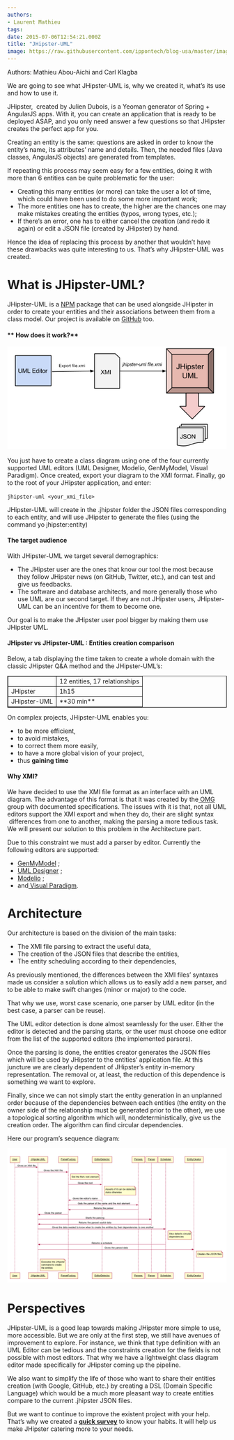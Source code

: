 ```yaml
---
authors:
- Laurent Mathieu
tags:
date: 2015-07-06T12:54:21.000Z
title: "JHipster-UML"
image: https://raw.githubusercontent.com/ippontech/blog-usa/master/images/2016/12/jroux.png
---
```


Authors: <span class="s1">Mathieu Abou-Aichi and Carl Klagba</span>

We are going to see what JHipster-UML is, why we created it, what’s its use and how to use it.

JHipster,  created by Julien Dubois, is a Yeoman generator of Spring + AngularJS apps. With it, you can create an application that is ready to be deployed ASAP, and you only need answer a few questions so that JHipster creates the perfect app for you.

Creating an entity is the same: questions are asked in order to know the entity’s name, its attributes’ name and details. Then, the needed files (Java classes, AngularJS objects) are generated from templates.

If repeating this process may seem easy for a few entities, doing it with more than 6 entities can be quite problematic for the user:

- Creating this many entities (or more) can take the user a lot of time, which could have been used to do some more important work;
- The more entities one has to create, the higher are the chances one may make mistakes creating the entities (typos, wrong types, etc.);
- If there’s an error, one has to either cancel the creation (and redo it again) or edit a JSON file (created by JHipster) by hand.

Hence the idea of replacing this process by another that wouldn’t have these drawbacks was quite interesting to us. That’s why JHipster-UML was created.

# What is JHipster-UML?

JHipster-UML is a [NPM](https://www.npmjs.com/package/jhipster-uml) package that can be used alongside JHipster in order to create your entities and their associations between them from a class model. Our project is available on [GitHub](https://github.com/jhipster/jhipster-uml) too.

#### ** How does it work?**

[![JHipsterUML](https://raw.githubusercontent.com/ippontech/blog-usa/master/images/2015/07/JHipsterUML.png)](https://raw.githubusercontent.com/ippontech/blog-usa/master/images/2015/07/JHipsterUML.png)

You just have to create a class diagram using one of the four currently supported UML editors (UML Designer, Modelio, GenMyModel, Visual Paradigm). Once created, export your diagram to the XMI format. Finally, go to the root of your JHipster application, and enter:

`jhipster-uml <your_xmi_file>`

JHipster-UML will create in the .jhipster folder the JSON files corresponding to each entity, and will use JHipster to generate the files (using the command yo jhipster:entity)

#### The target audience

With JHipster-UML we target several demographics:

- The JHipster user are the ones that know our tool the most because they follow JHipster news (on GitHub, Twitter, etc.), and can test and give us feedbacks.
- The software and database architects, and more generally those who use UML are our second target. If they are not JHipster users, JHipster-UML can be an incentive for them to become one.

Our goal is to make the JHipster user pool bigger by making them use JHipster UML.

#### JHipster vs JHipster-UML : Entities creation comparison

Below, a tab displaying the time taken to create a whole domain with the classic JHipster Q&A method and the JHipster-UML’s:

<table border="1" style="border-color: black;"><tbody><tr><td></td><td>12 entities, 17 relationships</td></tr><tr><td>JHipster</td><td>1h15</td></tr><tr><td>JHipster-UML</td><td>**30 min**</td></tr></tbody></table>On complex projects, JHipster-UML enables you:

- to be more efficient,
- to avoid mistakes,
- to correct them more easily,
- to have a more global vision of your project,
- thus **gaining time**

#### Why XMI?

We have decided to use the XMI file format as an interface with an UML diagram. The advantage of this format is that it was created by the[ OMG](http://www.omg.org/index.htm) group with documented specifications. The issues with it is that, not all UML editors support the XMI export and when they do, their are slight syntax  differences from one to another, making the parsing a more tedious task. We will present our solution to this problem in the Architecture part.

Due to this constraint we must add a parser by editor. Currently the following editors are supported:

- [GenMyModel](https://www.genmymodel.com/) ;
- [UML Designer](http://www.umldesigner.org/) ;
- [Modelio](https://www.modelio.org/) ;
- and[ Visual Paradigm](http://www.visual-paradigm.com/).

# Architecture

Our architecture is based on the division of the main tasks:

- The XMI file parsing to extract the useful data,
- The creation of the JSON files that describe the entities,
- The entity scheduling according to their dependencies,

As previously mentioned, the differences between the XMI files’ syntaxes made us consider a solution which allows us to easily add a new parser, and to be able to make swift changes (minor or major) to the code.

That why we use, worst case scenario, one parser by UML editor (in the best case, a parser can be reuse).

The UML editor detection is done almost seamlessly for the user. Either the editor is detected and the parsing starts, or the user must choose one editor from the list of the supported editors (the implemented parsers).

Once the parsing is done, the entities creator generates the JSON files which will be used by JHipster to the entities’ application file. At this juncture we are clearly dependent of JHipster’s entity in-memory representation. The removal or, at least, the reduction of this dependence is something we want to explore.

Finally, since we can not simply start the entity generation in an unplanned order because of the dependencies between each entities (the entity on the owner side of the relationship must be generated prior to the other), we use a topological sorting algorithm which will, nondeterministically, give us the creation order. The algorithm can find circular dependencies.

Here our program’s sequence diagram:

[![seq_diag](https://raw.githubusercontent.com/ippontech/blog-usa/master/images/2015/07/seq_diag.png)](https://raw.githubusercontent.com/ippontech/blog-usa/master/images/2015/07/seq_diag.png)

# Perspectives

JHipster-UML is a good leap towards making JHipster more simple to use, more accessible. But we are only at the first step, we still have avenues of improvement to explore. For instance, we think that type definition with an UML Editor can be tedious and the constraints creation for the fields is not possible with most editors. That why we have a lightweight class diagram editor made specifically for JHipster coming up the pipeline.

We also want to simplify the life of those who want to share their entities creation (with Google, GitHub, etc.) by creating a DSL (Domain Specific Language) which would be a much more pleasant way to create entities compare to the current .jhipster JSON files.

But we want to continue to improve the existent project with your help. That’s why we created a [**quick survey**](https://docs.google.com/a/ippon.fr/forms/d/1qRLWsBxErVz27FI3i0W-crNs6CDkxLn-6rNMFKur3ak/viewform) to know your habits. It will help us make JHipster catering more to your needs.
